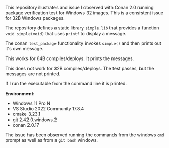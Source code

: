 This repository illustrates and issue I observed with Conan 2.0 running package verification test for Windows 32 images. This is a consistent issue for 32B Windows packages.

The repository defines a static library `simple.lib` that provides a function `void simple(void)` that uses `printf` to display a message.

The conan `test_package` functionality invokes `simple()` and then prints out it's own message.

This works for 64B compiles/deploys. It prints the messages.

This does not work for 32B compiles/deploys. The test passes, but the messages are not printed.

If I run the executable from the command line it is printed.

**Environment:**
* Windows 11 Pro N
* VS Studio 2022 Community 17.8.4
* cmake 3.23.1
* git 2.42.0.windows.2
* conan 2.0.17

The issue has been observed running the commands from the windows `cmd` prompt as well as from a `git bash` windows.
